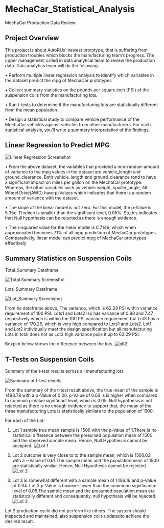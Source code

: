 # MechaCar_Statistical_Analysis
MechaCar Production Data Review

## Project Overview
This project is about AutoRUs' newest prototype, that is suffering from production troubles which blocks the manufacturing team’s progress. The upper management called in data analytical team to review the production data. Data analytics team will do the following:

•	Perform multiple linear regression analysis to identify which variables in the dataset predict the mpg of MechaCar prototypes

•	Collect summary statistics on the pounds per square inch (PSI) of the suspension coils from the manufacturing lots.

•	Run t-tests to determine if the manufacturing lots are statistically different from the mean population.

•	Design a statistical study to compare vehicle performance of the MechaCar vehicles against vehicles from other manufacturers. For each statistical analysis, you’ll write a summary interpretation of the findings.

## Linear Regression to Predict MPG
![Linear Regression Screenshot ](https://user-images.githubusercontent.com/105121697/185819719-e128fe8a-0884-4e76-b57b-350e6fcaa7ba.png)

•	From the above dataset, the variables that provided a non-random amount of variance to the mpg values in the dataset are vehicle_length and ground_clearance. Both vehicle_length and ground_clearance tend to have a significant impact on miles per gallon on the MechaCar prototype. Whereas, the other variables such as vehicle weight, spoiler_angle, All Wheel Drive(AWD) have p-Values which indicates that there is a random amount of variance with the dataset.

•	The slope of the linear model is not zero. For this model, the p-Value is 5.35e-11 which is smaller than the significant level, 0.05%. So,this indicates that Null hypothesis can be rejected as there is enough evidence.

•	The r-squared value for the linear model is 0.7149, which when approximated becomes 71% of all mpg prediction of MechaCar prototypes. Comparatively, linear model can predict mpg of MechaCar prototypes effectively


## Summary Statistics on Suspension Coils
Total_Summary Dataframe

![Total Summary Screenshot ](https://user-images.githubusercontent.com/105121697/185826144-5427ca0c-d2f7-40f5-b2b0-35cc6afe6eb6.png)

Lots_Summary Dataframe

![Lot_Summary Screenshot](https://user-images.githubusercontent.com/105121697/185826293-3f5c2297-fce3-422f-9313-0555842f67d7.png)

From he dataframe above, The variance, which is 62.29 PSI within variance requirement of 100 PSI. Lots1 and Lots2 lso has variance of 0.98 and 7.47 respectively which is within the 100 PSI variance requirement but Lot3 has a variance of 170.29, which is very high compared to Lots1 and Lots2. Lot1 and Lot2 individually meet the design specification but all manufacturing Lots in total does not as Lot3 high variance pulls it up to 62.29 PSI.

Boxplot below shows the difference between the lots.
![plt2](https://user-images.githubusercontent.com/105121697/185829134-201e7355-cec0-468f-a43b-0f0b7a531274.png)

## T-Tests on Suspension Coils
Summary of the t-test results across all manufacturing lots

![Summary of t-test results](https://user-images.githubusercontent.com/105121697/185936401-9f8a5851-768b-4eba-a39c-d0caa0f5df3e.png)

From the summary of the t-test result above, the true mean of the sample is 1498.78 with a p-Value of 0.06. p-Value of 0.06 is is higher when compared to common p-Value significant level, which is 0.05. Null hypothesis is not rejected as there is no enough evidence to support that, the mean of the three manufacturing Lots is statistically similare to the population of 1500.

For each of the Lot:
1. Lot 1 sample true mean sample is 1500 with the p-Value of 1.There is no statistical difference between the presumed population mean of 1500 and the observed sample mean. Hence, Null Hypothesis cannot be accepted.
![Lot 1](https://user-images.githubusercontent.com/105121697/185940557-21c1afe9-ce9d-4e95-89ae-965d166d69ff.png)

2. Lot 2 outcome is very close to to the sample mean, which is 1500.02 with a --Value of 0.61.The sample mean and the populationmean of 1500 are statistically similar. Hence, Null Hypothesis cannot be rejected.
![Lot 2](https://user-images.githubusercontent.com/105121697/185941827-54daebfa-7ed5-4d61-b0a8-4782bf47e52c.png)

3. Lot 3 is somewhat different with a sample mean of 1496.16 and p-Value of 0.04. Lot 3 p-Value is however lower than the commonn significance level of 0.05.The sample mean and the presumed population mean are statistically different and consequently, null hypothesis will be rejected.
![Lot 3](https://user-images.githubusercontent.com/105121697/185943384-8b2c505e-03f5-474e-8f75-61d1614c37a5.png)

Lot 3 production cycle did not perform like others. The system should inspected and maintained, also suspension coils updatedto achieve the desired result. 



